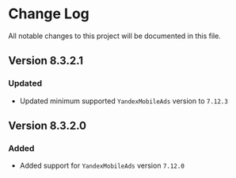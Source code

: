 # Change Log

All notable changes to this project will be documented in this file.

## Version 8.3.2.1

### Updated

- Updated minimum supported `YandexMobileAds` version to `7.12.3`

## Version 8.3.2.0

### Added

- Added support for `YandexMobileAds` version `7.12.0`
